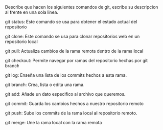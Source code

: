 Describe que hacen los siguientes comandos de git, escribe su descripcion al frente en una sola linea.

git status: Este comando se usa para obtener el estado actual del repositorio

git clone: Este comando se usa para clonar repositorios web en un repositorio local

git pull: Actualiza cambios de la rama remota dentro de la rama local 

git checkout: Permite navegar por ramas del repositorio hechas por git branch

git log: Enseña una lista de los commits hechos a esta rama.

git branch: Crea, lista o edita una rama.

git add: Añade un dato especifico al archivo que queremos.

git commit: Guarda los cambios hechos a nuestro repositorio remoto 

git push: Sube los commits de la rama local al repositorio remoto.

git merge: Une la rama local con la rama remota
